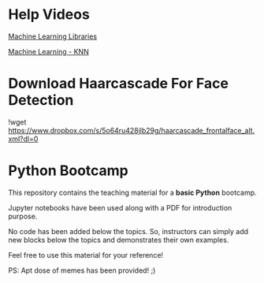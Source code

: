 # Help Videos

[Machine Learning Libraries](https://www.youtube.com/watch?v=irHVXFCOp_4)

[Machine Learning - KNN](https://www.youtube.com/watch?v=hBj9JwHAnjs)


# Download Haarcascade For Face Detection 

!wget https://www.dropbox.com/s/5o64ru428jlb29g/haarcascade_frontalface_alt.xml?dl=0


# Python Bootcamp

This repository contains the teaching material for a **basic Python** bootcamp.

Jupyter notebooks have been used along with a PDF for introduction purpose.

No code has been added below the topics. So, instructors can simply add new blocks below the topics and demonstrates their 
own examples.

Feel free to use this material for your reference!

PS: Apt dose of memes has been provided! ;)
